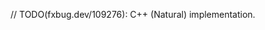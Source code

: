<!-- TODO(fxbug.dev/109276): Remove this file once this impl is done. -->

// TODO(fxbug.dev/109276): C++ (Natural) implementation.
